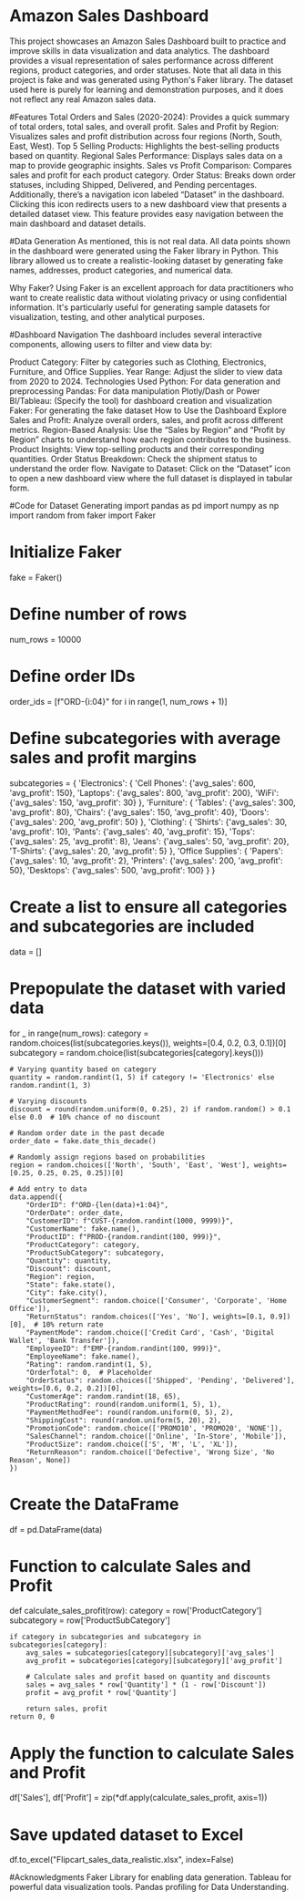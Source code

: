 # Amazon Sales Dashboard
This project showcases an Amazon Sales Dashboard built to practice and improve skills in data visualization and data analytics. The dashboard provides a visual representation of sales performance across different regions, product categories, and order statuses. Note that all data in this project is fake and was generated using Python's Faker library. The dataset used here is purely for learning and demonstration purposes, and it does not reflect any real Amazon sales data.

#Features
Total Orders and Sales (2020-2024): Provides a quick summary of total orders, total sales, and overall profit.
Sales and Profit by Region: Visualizes sales and profit distribution across four regions (North, South, East, West).
Top 5 Selling Products: Highlights the best-selling products based on quantity.
Regional Sales Performance: Displays sales data on a map to provide geographic insights.
Sales vs Profit Comparison: Compares sales and profit for each product category.
Order Status: Breaks down order statuses, including Shipped, Delivered, and Pending percentages.
Additionally, there’s a navigation icon labeled “Dataset” in the dashboard. Clicking this icon redirects users to a new dashboard view that presents a detailed dataset view. This feature provides easy navigation between the main dashboard and dataset details.

#Data Generation
As mentioned, this is not real data. All data points shown in the dashboard were generated using the Faker library in Python. This library allowed us to create a realistic-looking dataset by generating fake names, addresses, product categories, and numerical data.

Why Faker?
Using Faker is an excellent approach for data practitioners who want to create realistic data without violating privacy or using confidential information. It's particularly useful for generating sample datasets for visualization, testing, and other analytical purposes.

#Dashboard Navigation
The dashboard includes several interactive components, allowing users to filter and view data by:

Product Category: Filter by categories such as Clothing, Electronics, Furniture, and Office Supplies.
Year Range: Adjust the slider to view data from 2020 to 2024.
Technologies Used
Python: For data generation and preprocessing
Pandas: For data manipulation
Plotly/Dash or Power BI/Tableau: (Specify the tool) for dashboard creation and visualization
Faker: For generating the fake dataset
How to Use the Dashboard
Explore Sales and Profit: Analyze overall orders, sales, and profit across different metrics.
Region-Based Analysis: Use the “Sales by Region” and “Profit by Region” charts to understand how each region contributes to the business.
Product Insights: View top-selling products and their corresponding quantities.
Order Status Breakdown: Check the shipment status to understand the order flow.
Navigate to Dataset: Click on the “Dataset” icon to open a new dashboard view where the full dataset is displayed in tabular form.

#Code for Dataset Generating 
import pandas as pd
import numpy as np
import random
from faker import Faker

# Initialize Faker
fake = Faker()

# Define number of rows
num_rows = 10000

# Define order IDs
order_ids = [f"ORD-{i:04}" for i in range(1, num_rows + 1)]

# Define subcategories with average sales and profit margins
subcategories = {
    'Electronics': {
        'Cell Phones': {'avg_sales': 600, 'avg_profit': 150},
        'Laptops': {'avg_sales': 800, 'avg_profit': 200},
        'WiFi': {'avg_sales': 150, 'avg_profit': 30}
    },
    'Furniture': {
        'Tables': {'avg_sales': 300, 'avg_profit': 80},
        'Chairs': {'avg_sales': 150, 'avg_profit': 40},
        'Doors': {'avg_sales': 200, 'avg_profit': 50}
    },
    'Clothing': {
        'Shirts': {'avg_sales': 30, 'avg_profit': 10},
        'Pants': {'avg_sales': 40, 'avg_profit': 15},
        'Tops': {'avg_sales': 25, 'avg_profit': 8},
        'Jeans': {'avg_sales': 50, 'avg_profit': 20},
        'T-Shirts': {'avg_sales': 20, 'avg_profit': 5}
    },
    'Office Supplies': {
        'Papers': {'avg_sales': 10, 'avg_profit': 2},
        'Printers': {'avg_sales': 200, 'avg_profit': 50},
        'Desktops': {'avg_sales': 500, 'avg_profit': 100}
    }
}

# Create a list to ensure all categories and subcategories are included
data = []

# Prepopulate the dataset with varied data
for _ in range(num_rows):
    category = random.choices(list(subcategories.keys()), weights=[0.4, 0.2, 0.3, 0.1])[0]
    subcategory = random.choice(list(subcategories[category].keys()))

    # Varying quantity based on category
    quantity = random.randint(1, 5) if category != 'Electronics' else random.randint(1, 3)

    # Varying discounts
    discount = round(random.uniform(0, 0.25), 2) if random.random() > 0.1 else 0.0  # 10% chance of no discount

    # Random order date in the past decade
    order_date = fake.date_this_decade()

    # Randomly assign regions based on probabilities
    region = random.choices(['North', 'South', 'East', 'West'], weights=[0.25, 0.25, 0.25, 0.25])[0]

    # Add entry to data
    data.append({
        "OrderID": f"ORD-{len(data)+1:04}",
        "OrderDate": order_date,
        "CustomerID": f"CUST-{random.randint(1000, 9999)}",
        "CustomerName": fake.name(),
        "ProductID": f"PROD-{random.randint(100, 999)}",
        "ProductCategory": category,
        "ProductSubCategory": subcategory,
        "Quantity": quantity,
        "Discount": discount,
        "Region": region,
        "State": fake.state(),
        "City": fake.city(),
        "CustomerSegment": random.choice(['Consumer', 'Corporate', 'Home Office']),
        "ReturnStatus": random.choices(['Yes', 'No'], weights=[0.1, 0.9])[0],  # 10% return rate
        "PaymentMode": random.choice(['Credit Card', 'Cash', 'Digital Wallet', 'Bank Transfer']),
        "EmployeeID": f"EMP-{random.randint(100, 999)}",
        "EmployeeName": fake.name(),
        "Rating": random.randint(1, 5),
        "OrderTotal": 0,  # Placeholder
        "OrderStatus": random.choices(['Shipped', 'Pending', 'Delivered'], weights=[0.6, 0.2, 0.2])[0],
        "CustomerAge": random.randint(18, 65),
        "ProductRating": round(random.uniform(1, 5), 1),
        "PaymentMethodFee": round(random.uniform(0, 5), 2),
        "ShippingCost": round(random.uniform(5, 20), 2),
        "PromotionCode": random.choice(['PROMO10', 'PROMO20', 'NONE']),
        "SalesChannel": random.choice(['Online', 'In-Store', 'Mobile']),
        "ProductSize": random.choice(['S', 'M', 'L', 'XL']),
        "ReturnReason": random.choice(['Defective', 'Wrong Size', 'No Reason', None])
    })

# Create the DataFrame
df = pd.DataFrame(data)

# Function to calculate Sales and Profit
def calculate_sales_profit(row):
    category = row['ProductCategory']
    subcategory = row['ProductSubCategory']

    if category in subcategories and subcategory in subcategories[category]:
        avg_sales = subcategories[category][subcategory]['avg_sales']
        avg_profit = subcategories[category][subcategory]['avg_profit']

        # Calculate sales and profit based on quantity and discounts
        sales = avg_sales * row['Quantity'] * (1 - row['Discount'])
        profit = avg_profit * row['Quantity']

        return sales, profit
    return 0, 0

# Apply the function to calculate Sales and Profit
df['Sales'], df['Profit'] = zip(*df.apply(calculate_sales_profit, axis=1))

# Save updated dataset to Excel
df.to_excel("Flipcart_sales_data_realistic.xlsx", index=False)

#Acknowledgments
Faker Library for enabling data generation.
Tableau for powerful data visualization tools.
Pandas profiling for Data Understanding.

